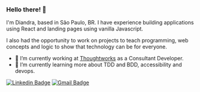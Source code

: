 ### Hello there! 👋

I'm Diandra, based in São Paulo, BR. I have experience building applications using React and landing pages using vanilla Javascript.

I also had the opportunity to work on projects to teach programming, web concepts and logic to show that technology can be for everyone.

- 🔭 I’m currently working at [Thoughtworks](https://www.thoughtworks.com/pt-br) as a Consultant Developer.
- 🌱 I’m currently learning more about TDD and BDD, accessibility and devops.

[![Linkedin Badge](https://img.shields.io/badge/-LinkedIn-blue?style=flat-square&logo=Linkedin&logoColor=white&link=https://www.linkedin.com/in/diandralandrade//)](https://www.linkedin.com/in/diandralandrade/)
[![Gmail Badge](https://img.shields.io/badge/-Gmail-c14438?style=flat-square&logo=Gmail&logoColor=white&link=mailto:di.andrade90@gmail.com)](mailto:di.andrade90@gmail.com)
